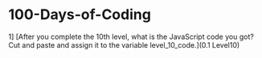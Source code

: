 # 100-Days-of-Coding


1] [After you complete the 10th level, what is the JavaScript code you got? Cut and paste and assign it to the variable level_10_code.](0.1 Level10)
